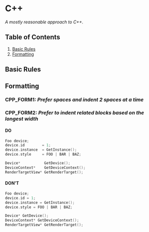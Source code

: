 # C++

_A mostly reasonable approach to C++._

## Table of Contents

1. [Basic Rules](#basic-rules)
1. [Formatting](#formatting)

## Basic Rules

## Formatting

### CPP_FORM1: _Prefer spaces and indent 2 spaces at a time_

### CPP_FORM2: _Prefer to indent related blocks based on the longest width_

#### DO

```cpp
Foo device;
device.id        = 1;
device.instance  = GetInstance();
device.style     = FOO | BAR | BAZ;
```

```cpp
Device*           GetDevice();
DeviceContext*    GetDeviceContext();
RenderTargetView* GetRenderTarget();
```

#### DON'T

```cpp
Foo device;
device.id = 1;
device.instance = GetInstance();
device.style = FOO | BAR | BAZ;
```

```cpp
Device* GetDevice();
DeviceContext* GetDeviceContext();
RenderTargetView* GetRenderTarget();
```
